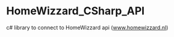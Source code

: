 HomeWizzard_CSharp_API
======================

c# library to connect to HomeWizzard api (www.homewizzard.nl)
